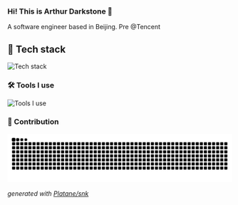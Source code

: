 ### Hi! This is Arthur Darkstone 👋

A software engineer based in Beijing. Pre @Tencent

## 🔭 Tech stack

![Tech stack](https://skillicons.dev/icons?i=nodejs,js,ts,tailwind,vue)

### 🛠 Tools I use

![Tools I use](https://skillicons.dev/icons?i=vscode,pnpm,vite,rollup,docker,git,github,discord)

### 🚀 Contribution

<picture>
  <source media="(prefers-color-scheme: dark)" srcset="https://raw.githubusercontent.com/ArthurDarkstone/ArthurDarkstone/output/github-contribution-grid-snake-dark.svg">
  <source media="(prefers-color-scheme: light)" srcset="https://raw.githubusercontent.com/ArthurDarkstone/ArthurDarkstone/output /github-contribution-grid-snake.svg">
  <img alt="github contribution grid snake animation" src="https://raw.githubusercontent.com/ArthurDarkstone/ArthurDarkstone/output/github-contribution-grid-snake.svg">
</picture>

_generated with [Platane/snk](https://github.com/Platane/snk)_
